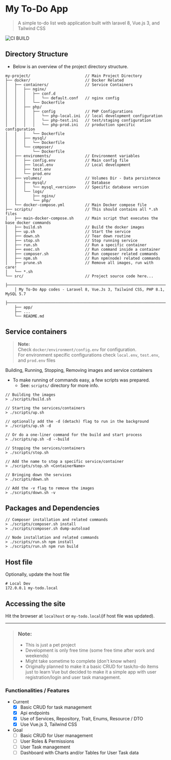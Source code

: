 # My To-Do App
> A simple to-do list web application built with laravel 8, Vue.js 3, and Tailwind CSS

![CI BUILD](https://github.com/nspalo/my-todo-app/actions/workflows/ci-build.yml/badge.svg)

## Directory Structure
- Below is an overview of the project directory structure.
```
my-project/                        // Main Project Directory
├── docker/                        // Docker Related
│   ├── containers/                // Service Containers
│   │   ├── nginx/
│   │   │   ├── conf.d
│   │   │   │   └── default.conf   // nginx config
│   │   │   └── Dockerfile
│   │   ├── php/
│   │   │   ├── config             // PHP Configurations
│   │   │   │   └── php-local.ini  // local development configuration
│   │   │   │   └── php-test.ini   // test/staging configuration
│   │   │   │   └── php-prod.ini   // production specific configuration
│   │   │   └── Dockerfile
│   │   ├── mysql/
│   │   │   └── Dockerfile
│   │   └── composer/
│   │       └── Dockerfile
│   ├── enviroments/               // Environment variables
│   │   ├── config.env             // Main config file
│   │   ├── local.env              // Local development
│   │   ├── test.env
│   │   └── prod.env
│   ├── volumes/                   // Volumes Dir - Data persistence
│   │   ├── mysql/                 // Database
│   │   │   └── mysql_<version>    // Specific database version
│   │   └── logs/
│   │       ├── nginx/
│   │       └── php/
│   └── docker-compose.yml         // Main Docker compose file
├── scripts/                       // This should contains all *.sh files 
│   ├── main-docker-compose.sh     // Main script that executes the base docker commands
│   ├── build.sh                   // Build the docker images 
│   ├── up.sh                      // Start the service
│   ├── down.sh                    // Tear down routine
│   ├── stop.sh                    // Stop running service
│   ├── run.sh                     // Run a specific container
│   ├── exec.sh                    // Run command inside a container
│   ├── composer.sh                // Run composer related commands
│   ├── npm.sh                     // Run npm(node) related commands
│   ├── prune.sh                   // Remove all images, run with care!
│   └── *.sh
└── src/                           // Project source code here...
    ├──────────────────────────────────────────────────────────────────────────────────────────
    │ My To-Do App codes - Laravel 8, Vue.Js 3, Tailwind CSS, PHP 8.1, MySQL 5.7
    ├──────────────────────────────────────────────────────────────────────────────────────────
    ├── app/
    ├── ...
    └── README.md
```

## Service containers
> <b>Note:</b>  
> Check `docker/environment/config.env` for configuration.  
> For environment specific configurations check `local.env`, `test.env`, and `prod.env` files

Building, Running, Stopping, Removing images and service containers  
- To make running of commands easy, a few scripts was prepared.
  - See: `scripts/` directory for more info.

```
// Building the images
> ./scripts/build.sh

// Starting the services/containers
> ./scripts/up.sh

// optionally add the -d (detach) flag to run in the background
> ./scripts/up.sh -d

// Or do a one-liner command for the build and start process
> ./scripts/up.sh -d --build

// Stopping the services/containers
> ./scripts/stop.sh

// Add the name to stop a specific service/container
> ./scripts/stop.sh <ContainerName>

// Bringing down the services
> ./scripts/down.sh

// Add the -v flag to remove the images
> ./scripts/down.sh -v
```

## Packages and Dependencies
```
// Composer installation and related commands
> ./scripts/composer.sh install
> ./scripts/composer.sh dump-autoload

// Node installation and related commands
> ./scripts/run.sh npm install
> ./scripts/run.sh npm run build
```

## Host file
Optionally, update the host file
```
# Local Dev
172.0.0.1 my-todo.local
```

## Accessing the site
Hit the browser at `localhost` or `my-todo.local`(if host file was updated).

----

> ### Note:
> - This is just a pet project
> - Development is only free time (some free time after work and weekends)
> - Might take sometime to complete (don't know when)
> - Originally planned to make it a basic CRUD for task/to-do items just to learn Vue but decided
> to make it a simple app with user registration/login and user task management.

### Functionalities / Features
- Current
  - [X] Basic CRUD for task management
  - [X] Api endpoints
  - [X] Use of Services, Repository, Trait, Enums, Resource / DTO
  - [X] Use Vue.js 3, Tailwind CSS
- Goal
  - [ ] Basic CRUD for User management
  - [ ] User Roles & Permissions
  - [ ] User Task management
  - [ ] Dashboard with Charts and/or Tables for User Task data
